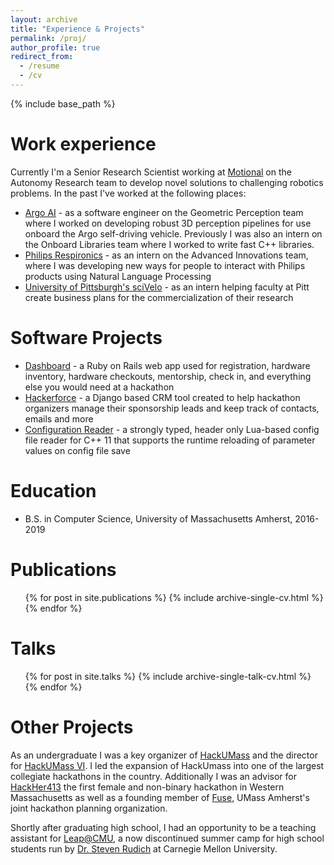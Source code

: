 ```yaml
---
layout: archive
title: "Experience & Projects"
permalink: /proj/
author_profile: true
redirect_from:
  - /resume
  - /cv
---
```


{% include base_path %}

Work experience
======
Currently I'm a Senior Research Scientist working at [Motional](https://www.motional.com) on the Autonomy Research team to develop novel solutions to challenging robotics problems. In the past I've worked at the following places:

* [Argo AI](https://argo.ai) - as a software engineer on the Geometric Perception team where I worked on developing robust 3D perception pipelines for use onboard the Argo self-driving vehicle. Previously I was also an intern on the Onboard Libraries team where I worked to write fast C++ libraries.
* [Philips Respironics](https://www.respironics.com/) - as an intern on the Advanced Innovations team, where I was developing new ways for people to interact with Philips products using Natural Language Processing
* [University of Pittsburgh's sciVelo](https://scivelo.pitt.edu) - as an intern helping faculty at Pitt create business plans for the commercialization of their research

Software Projects
======
* [Dashboard](https://github.com/fuseumass/dashboard) - a Ruby on Rails web app used for registration, hardware inventory, hardware checkouts, mentorship, check in, and everything else you would need at a hackathon
* [Hackerforce](https://github.com/fuseumass/hackerforce) - a Django based CRM tool created to help hackathon organizers manage their sponsorship leads and keep track of contacts, emails and more
* [Configuration Reader](https://github.com/ut-amrl/ConfigurationReader) - a strongly typed, header only Lua-based config file reader for C++ 11 that supports the runtime reloading of parameter values on config file save

Education
======
* B.S. in Computer Science, University of Massachusetts Amherst, 2016-2019

Publications
======
  <ul>{% for post in site.publications %}
    {% include archive-single-cv.html %}
  {% endfor %}</ul>

Talks
======
  <ul>{% for post in site.talks %}
    {% include archive-single-talk-cv.html %}
  {% endfor %}</ul>

Other Projects
======
As an undergraduate I was a key organizer of [HackUMass](https://hackumass.com) and the director for [HackUMass VI](https://about.hackumass.com/events.html). I led the expansion of HackUmass into one of the largest collegiate hackathons in the country. Additionally I was an advisor for [HackHer413](https://hackher413.com) the first female and non-binary hackathon in Western Massachusetts as well as a founding member of [Fuse](https://github.com/fuseumass), UMass Amherst's joint hackathon planning organization.

Shortly after graduating high school, I had an opportunity to be a teaching assistant for [Leap@CMU](https://www.cs.cmu.edu/~leap/), a now discontinued summer camp for high school students run by [Dr. Steven Rudich](https://cs.cmu.edu/~rudich/) at Carnegie Mellon University.
